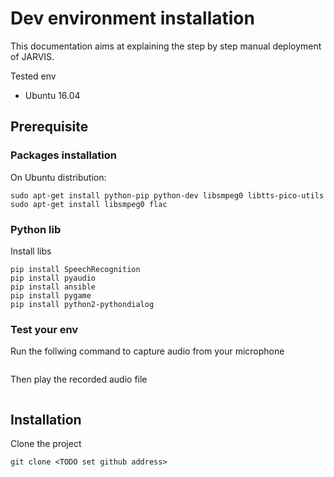 # Dev environment installation

This documentation aims at explaining the step by step manual deployment of JARVIS.

Tested env
- Ubuntu 16.04



## Prerequisite

### Packages installation
On Ubuntu distribution:
```
sudo apt-get install python-pip python-dev libsmpeg0 libtts-pico-utils sudo apt-get install libsmpeg0 flac
```

### Python lib

Install libs
```
pip install SpeechRecognition
pip install pyaudio
pip install ansible
pip install pygame
pip install python2-pythondialog
```

### Test your env
Run the follwing command to capture audio from your microphone
```

```

Then play the recorded audio file
```

```

## Installation

Clone the project
```
git clone <TODO set github address>
```

